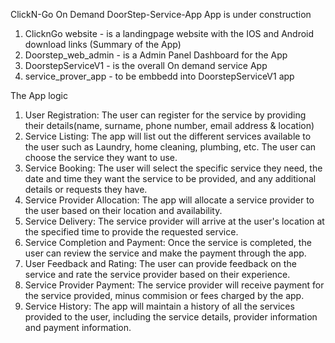 ﻿ClickN-Go On Demand DoorStep-Service-App
App is under construction
1. ClicknGo website - is a landingpage website with the IOS and Android download links (Summary of the App)
2. Doorstep_web_admin - is a Admin Panel Dashboard for the App
3. DoorstepServiceV1 - is the overall On demand service App
4. service_prover_app - to be embbedd into DoorstepServiceV1 app

The App logic
1. User Registration: The user can register for the service by providing their details(name, surname, phone number, email address & location)
2. Service Listing: The app will list out the different services available to the user such as Laundry, home cleaning, plumbing, etc. The user can choose the service they want to use.
3. Service Booking: The user will select the specific service they need, the date and time they want the service to be provided, and any additional details or requests they have.
4. Service Provider Allocation: The app will allocate a service provider to the user based on their location and availability.
5. Service Delivery: The service provider will arrive at the user's location at the specified time to provide the requested service.
6. Service Completion and Payment: Once the service is completed, the user can review the service and make the payment through the app.
7. User Feedback and Rating: The user can provide feedback on the service and rate the service provider based on their experience.
8. Service Provider Payment: The service provider will receive payment for the service provided, minus commision or fees charged by the app.
9. Service History: The app will maintain a history of all the services provided to the user, including the service details, provider information and payment information.

